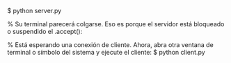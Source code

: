 <!-- Ejecutar el cliente y servidor Echo
Se ejecutará el cliente y el servidor para ver cómo se comportan e inspeccionar lo que sucede.

Abra una terminal o símbolo del sistema, navegue hasta el directorio que contiene sus scripts,
asegúrese de tener Python 3.6 o superior instalado y en su ruta, luego ejecute el servidor: -->

$ python server.py

% Su terminal parecerá colgarse. Eso es porque el servidor está bloqueado o suspendido el .accept():

% Está esperando una conexión de cliente. Ahora, abra otra ventana de terminal o símbolo del sistema y ejecute el cliente:
$ python client.py
